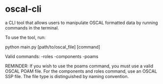 # oscal-cli
a CLI tool that allows users to manipulate OSCAL formatted data by running commands in the terminal.

To use the tool, run:

python main.py [path/to/oscal_file] [command]

Valid commands:
-roles
-components
-poams

REMINDER:  If you wish to use the poams command, you must use a valid OSCAL POAM file.  For the components and roles command, use an OSCAL SSP file.  The file type is distinguished by naming convention.
